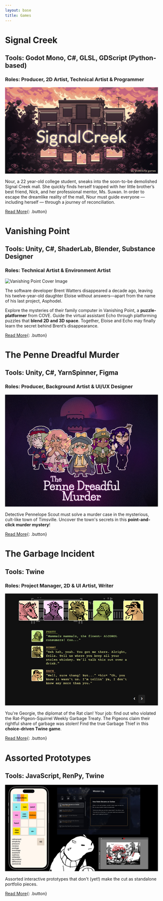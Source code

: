 ```yaml
---
layout: base
title: Games
---
```

# Signal Creek
## Tools: Godot Mono, C#, GLSL, GDScript (Python-based)
### Roles: Producer, 2D Artist, Technical Artist & Programmer
![Signal Creek Cover Image](images/signal_creek_heroimage.png)

Nour, a 22 year-old college student, sneaks into the soon-to-be demolished Signal Creek mall. She quickly finds herself trapped with her little brother’s best friend, Nick, and her professional mentor, Ms. Suwan. In order to escape the dreamlike reality of the mall, Nour must guide everyone — including herself — through a journey of reconciliation.

[Read More](http://snacktimegamestudio.com/signalcreek){: .button}

# Vanishing Point
## Tools: Unity, C#, ShaderLab, Blender, Substance Designer
### Roles: Technical Artist & Environment Artist
![Vanishing Point Cover Image](images/vanishingpointcover.png)

The software developer Brent Watters disappeared a decade ago, leaving his twelve-year-old daughter Eloise without answers––apart from the name of his last project, Asphodel. 

Explore the mysteries of their family computer in Vanishing Point, a **puzzle-platformer** from COVE. Guide the virtual assistant Echo through platforming puzzles that **blend 2D and 3D space**. Together, Eloise and Echo may finally learn the secret behind Brent’s disappearance.

[Read More](vanishingpoint.html){: .button}

# The Penne Dreadful Murder
## Tools: Unity, C#, YarnSpinner, Figma
### Roles: Producer, Background Artist & UI/UX Designer
![Penne Dreadful Cover Image](images/penne_thumbnail.png)

Detective Pennelope Scout must solve a murder case in the mysterious, cult-like town of Timsville. Uncover the town's secrets in this **point-and-click murder mystery**!

[Read More](pennedreadful.html){: .button}

# The Garbage Incident
## Tools: Twine
### Roles: Project Manager, 2D & UI Artist, Writer
![Garbage Incident Cover Image](images/garbageincident_thumbnail.png)

You're Georgie, the diplomat of the Rat clan! Your job: find out who violated the Rat-Pigeon-Squirrel Weekly Garbage Treaty. The Pigeons claim their rightful share of garbage was stolen! Find the true Garbage Thief in this **choice-driven Twine game**.

[Read More](garbageincident.html){: .button}

# Assorted Prototypes
## Tools: JavaScript, RenPy, Twine
![Prototypes Cover Image](images/prototypecover.png)

Assorted interactive prototypes that don't (yet!) make the cut as standalone portfolio pieces.

[Read More](prototypes.html){: .button}